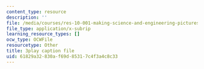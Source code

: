 ```yaml
---
content_type: resource
description: ''
file: /media/courses/res-10-001-making-science-and-engineering-pictures-a-practical-guide-to-presenting-your-work-spring-2016/61829a32830af69d85317c4f3a4c8c33_OWAEr2egtsI.srt
file_type: application/x-subrip
learning_resource_types: []
ocw_type: OCWFile
resourcetype: Other
title: 3play caption file
uid: 61829a32-830a-f69d-8531-7c4f3a4c8c33
---
```

